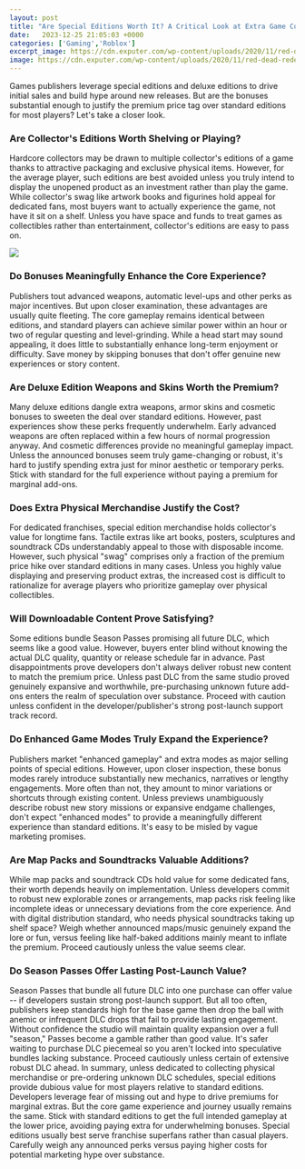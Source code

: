 ```yaml
---
layout: post
title: "Are Special Editions Worth It? A Critical Look at Extra Game Content"
date:   2023-12-25 21:05:03 +0000
categories: ['Gaming','Roblox']
excerpt_image: https://cdn.exputer.com/wp-content/uploads/2020/11/red-dead-redemption-2-special-edition-1536x864.jpg
image: https://cdn.exputer.com/wp-content/uploads/2020/11/red-dead-redemption-2-special-edition-1536x864.jpg
---
```


Games publishers leverage special editions and deluxe editions to drive initial sales and build hype around new releases. But are the bonuses substantial enough to justify the premium price tag over standard editions for most players? Let's take a closer look.
### **Are Collector's Editions Worth Shelving or Playing?**
Hardcore collectors may be drawn to multiple collector's editions of a game thanks to attractive packaging and exclusive physical items. However, for the average player, such editions are best avoided unless you truly intend to display the unopened product as an investment rather than play the game. While collector's swag like artwork books and figurines hold appeal for dedicated fans, most buyers want to actually experience the game, not have it sit on a shelf. Unless you have space and funds to treat games as collectibles rather than entertainment, collector's editions are easy to pass on.

![](https://cdn.exputer.com/wp-content/uploads/2020/11/red-dead-redemption-2-special-edition-1536x864.jpg)
### **Do Bonuses Meaningfully Enhance the Core Experience?** 
Publishers tout advanced weapons, automatic level-ups and other perks as major incentives. But upon closer examination, these advantages are usually quite fleeting. The core gameplay remains identical between editions, and standard players can achieve similar power within an hour or two of regular questing and level-grinding. While a head start may sound appealing, it does little to substantially enhance long-term enjoyment or difficulty. Save money by skipping bonuses that don't offer genuine new experiences or story content.
### **Are Deluxe Edition Weapons and Skins Worth the Premium?**
Many deluxe editions dangle extra weapons, armor skins and cosmetic bonuses to sweeten the deal over standard editions. However, past experiences show these perks frequently underwhelm. Early advanced weapons are often replaced within a few hours of normal progression anyway. And cosmetic differences provide no meaningful gameplay impact. Unless the announced bonuses seem truly game-changing or robust, it's hard to justify spending extra just for minor aesthetic or temporary perks. Stick with standard for the full experience without paying a premium for marginal add-ons.  
### **Does Extra Physical Merchandise Justify the Cost?**  
For dedicated franchises, special edition merchandise holds collector's value for longtime fans. Tactile extras like art books, posters, sculptures and soundtrack CDs understandably appeal to those with disposable income. However, such physical "swag" comprises only a fraction of the premium price hike over standard editions in many cases. Unless you highly value displaying and preserving product extras, the increased cost is difficult to rationalize for average players who prioritize gameplay over physical collectibles. 
### **Will Downloadable Content Prove Satisfying?**
Some editions bundle Season Passes promising all future DLC, which seems like a good value. However, buyers enter blind without knowing the actual DLC quality, quantity or release schedule far in advance. Past disappointments prove developers don't always deliver robust new content to match the premium price. Unless past DLC from the same studio proved genuinely expansive and worthwhile, pre-purchasing unknown future add-ons enters the realm of speculation over substance. Proceed with caution unless confident in the developer/publisher's strong post-launch support track record.
### **Do Enhanced Game Modes Truly Expand the Experience?** 
Publishers market "enhanced gameplay" and extra modes as major selling points of special editions. However, upon closer inspection, these bonus modes rarely introduce substantially new mechanics, narratives or lengthy engagements. More often than not, they amount to minor variations or shortcuts through existing content. Unless previews unambiguously describe robust new story missions or expansive endgame challenges, don't expect "enhanced modes" to provide a meaningfully different experience than standard editions. It's easy to be misled by vague marketing promises.
### **Are Map Packs and Soundtracks Valuable Additions?**
While map packs and soundtrack CDs hold value for some dedicated fans, their worth depends heavily on implementation. Unless developers commit to robust new explorable zones or arrangements, map packs risk feeling like incomplete ideas or unnecessary deviations from the core experience. And with digital distribution standard, who needs physical soundtracks taking up shelf space? Weigh whether announced maps/music genuinely expand the lore or fun, versus feeling like half-baked additions mainly meant to inflate the premium. Proceed cautiously unless the value seems clear. 
### **Do Season Passes Offer Lasting Post-Launch Value?** 
Season Passes that bundle all future DLC into one purchase can offer value -- if developers sustain strong post-launch support. But all too often, publishers keep standards high for the base game then drop the ball with anemic or infrequent DLC drops that fail to provide lasting engagement. Without confidence the studio will maintain quality expansion over a full "season," Passes become a gamble rather than good value. It's safer waiting to purchase DLC piecemeal so you aren't locked into speculative bundles lacking substance. Proceed cautiously unless certain of extensive robust DLC ahead.
In summary, unless dedicated to collecting physical merchandise or pre-ordering unknown DLC schedules, special editions provide dubious value for most players relative to standard editions. Developers leverage fear of missing out and hype to drive premiums for marginal extras. But the core game experience and journey usually remains the same. Stick with standard editions to get the full intended gameplay at the lower price, avoiding paying extra for underwhelming bonuses. Special editions usually best serve franchise superfans rather than casual players. Carefully weigh any announced perks versus paying higher costs for potential marketing hype over substance.